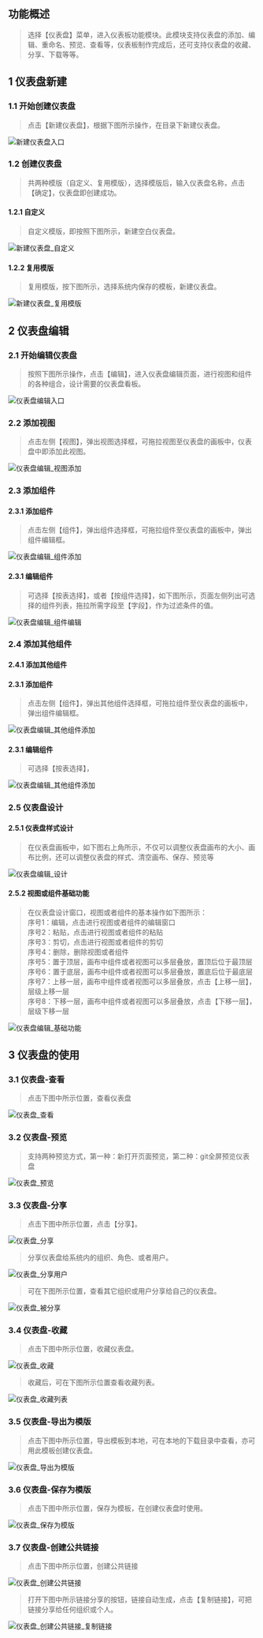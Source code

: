 ## 功能概述
> 选择【仪表盘】菜单，进入仪表板功能模块。此模块支持仪表盘的添加、编辑、重命名、预览、查看等，仪表板制作完成后，还可支持仪表盘的收藏、分享、下载等等。

## 1 仪表盘新建
### 1.1 开始创建仪表盘
> 点击【新建仪表盘】，根据下图所示操作，在目录下新建仪表盘。

![新建仪表盘入口](../img/dashboard_generation/新建仪表盘入口.png)
### 1.2 创建仪表盘
> 共两种模版（自定义、复用模版），选择模版后，输入仪表盘名称，点击【确定】，仪表盘即创建成功。
#### 1.2.1 自定义
> 自定义模版，即按照下图所示，新建空白仪表盘。

![新建仪表盘_自定义](../img/dashboard_generation/新建仪表盘_自定义.png)
#### 1.2.2 复用模版
> 复用模版，按下图所示，选择系统内保存的模板，新建仪表盘。

![新建仪表盘_复用模版](../img/dashboard_generation/新建仪表盘_复用模版.png)
## 2 仪表盘编辑
### 2.1 开始编辑仪表盘
> 按照下图所示操作，点击【编辑】，进入仪表盘编辑页面，进行视图和组件的各种组合，设计需要的仪表盘看板。

![仪表盘编辑入口](../img/dashboard_generation/仪表盘编辑入口.png)
### 2.2 添加视图
> 点击左侧【视图】，弹出视图选择框，可拖拉视图至仪表盘的画板中，仪表盘中即添加此视图。

![仪表盘编辑_视图添加](../img/dashboard_generation/仪表盘编辑_视图添加.png)
### 2.3 添加组件
#### 2.3.1 添加组件
> 点击左侧【组件】，弹出组件选择框，可拖拉组件至仪表盘的画板中，弹出组件编辑框。

![仪表盘编辑_组件添加](../img/dashboard_generation/仪表盘编辑_组件添加.png)
#### 2.3.1 编辑组件
> 可选择【按表选择】，或者【按组件选择】，如下图所示，页面左侧列出可选择的组件列表，拖拉所需字段至【字段】，作为过滤条件的值。

![仪表盘编辑_组件编辑](../img/dashboard_generation/仪表盘编辑_组件编辑.png)
### 2.4 添加其他组件
#### 2.4.1 添加其他组件
#### 2.3.1 添加组件
> 点击左侧【组件】，弹出其他组件选择框，可拖拉组件至仪表盘的画板中，弹出组件编辑框。

![仪表盘编辑_其他组件添加](../img/dashboard_generation/仪表盘编辑_其他组件添加.png)
#### 2.3.1 编辑组件
> 可选择【按表选择】，

![仪表盘编辑_其他组件添加](../img/dashboard_generation/仪表盘编辑_其他组件编辑.png)
### 2.5 仪表盘设计
#### 2.5.1 仪表盘样式设计
> 在仪表盘画板中，如下图右上角所示，不仅可以调整仪表盘画布的大小、画布比例，还可以调整仪表盘的样式、清空画布、保存、预览等

![仪表盘编辑_设计](../img/dashboard_generation/仪表盘编辑_设计.png)
#### 2.5.2 视图或组件基础功能
> 在仪表盘设计窗口，视图或者组件的基本操作如下图所示：</br>序号1：编辑，点击进行视图或者组件的编辑窗口</br>序号2：粘贴，点击进行视图或者组件的粘贴</br>序号3：剪切，点击进行视图或者组件的剪切</br>序号4：删除，删除视图或者组件</br>序号5：置于顶层，画布中组件或者视图可以多层叠放，置顶后位于最顶层</br>序号6：置于底层，画布中组件或者视图可以多层叠放，置底后位于最底层</br>序号7：上移一层，画布中组件或者视图可以多层叠放，点击【上移一层】，层级上移一层</br>序号8：下移一层，画布中组件或者视图可以多层叠放，点击【下移一层】，层级下移一层

![仪表盘编辑_基础功能](../img/dashboard_generation/仪表盘编辑_基础功能.png)
## 3 仪表盘的使用
### 3.1 仪表盘-查看
> 点击下图中所示位置，查看仪表盘

![仪表盘_查看](../img/dashboard_generation/仪表盘_查看.png)
### 3.2 仪表盘-预览
> 支持两种预览方式，第一种：新打开页面预览，第二种：git全屏预览仪表盘

![仪表盘_预览](../img/dashboard_generation/仪表盘_预览.png)
### 3.3 仪表盘-分享
> 点击下图中所示位置，点击【分享】。

![仪表盘_分享](../img/dashboard_generation/仪表盘_分享.png)
> 分享仪表盘给系统内的组织、角色、或者用户。

![仪表盘_分享用户](../img/dashboard_generation/仪表盘_分享用户.png)
> 可在下图所示位置，查看其它组织或用户分享给自己的仪表盘。

![仪表盘_被分享](../img/dashboard_generation/仪表盘_被分享.png)
### 3.4 仪表盘-收藏
> 点击下图中所示位置，收藏仪表盘。

![仪表盘_收藏](../img/dashboard_generation/仪表盘_收藏.png)
> 收藏后，可在下图所示位置查看收藏列表。

![仪表盘_收藏列表](../img/dashboard_generation/仪表盘_收藏列表.png)
### 3.5 仪表盘-导出为模版
> 点击下图中所示位置，导出模板到本地，可在本地的下载目录中查看，亦可用此模板创建仪表盘。

![仪表盘_导出为模版](../img/dashboard_generation/仪表盘_导出为模版.png)
### 3.6 仪表盘-保存为模版
> 点击下图中所示位置，保存为模板，在创建仪表盘时使用。

![仪表盘_保存为模版](../img/dashboard_generation/仪表盘_保存为模版.png)
### 3.7 仪表盘-创建公共链接
> 点击下图中所示位置，创建公共链接

![仪表盘_创建公共链接](../img/dashboard_generation/仪表盘_创建公共链接.png)
> 打开下图中所示链接分享的按钮，链接自动生成，点击【复制链接】，可把链接分享给任何组织或个人。

![仪表盘_创建公共链接_复制链接](../img/dashboard_generation/仪表盘_创建公共链接_复制链接.png)




